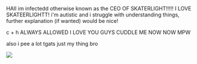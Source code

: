 HAII im infectedd otherwise known as the CEO OF SKATERLIGHT!!!!! I LOVE SKATEERLIGHTT!
i'm autistic and i struggle with understanding things, further explanation (if wanted) would be nice! 

c + h ALWAYS ALLOWED I LOVE YOU GUYS CUDDLE ME NOW NOW MPW

also i pee a lot tgats just my thing bro 


![](https://i.pinimg.com/736x/aa/48/86/aa4886f3201fbb7bbdf6bfad898df2c2.jpg)
